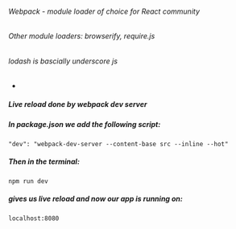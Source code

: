 ###### Webpack - module loader of choice for React community

###### Other module loaders: browserify, require.js

###### lodash is bascially underscore js

-

##### Live reload done by webpack dev server

##### In package.json we add the following script: 

	"dev": "webpack-dev-server --content-base src --inline --hot"

##### Then in the terminal: 

	npm run dev 

##### gives us live reload and now our app is running on:  

	localhost:8080